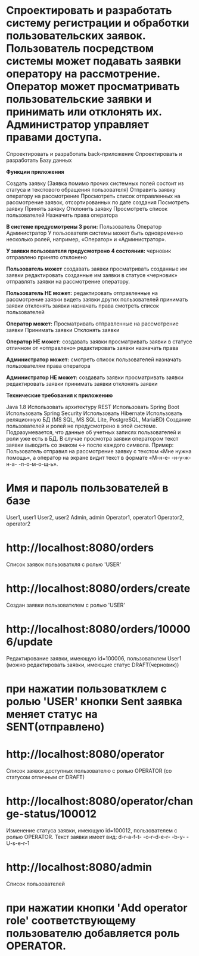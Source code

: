 Спроектировать и разработать систему регистрации и обработки пользовательских заявок. Пользователь посредством системы может подавать заявки оператору на рассмотрение. Оператор может просматривать пользовательские заявки и принимать или отклонять их. Администратор управляет правами доступа.
==
Спроектировать и разработать back-приложение
Спроектировать и разработать Базу данных
 
**Функции приложения**

Создать заявку (Заявка помимо прочих системных полей состоит из статуса и текстового обращения пользователя)
Отправить заявку оператору на рассмотрение
Просмотреть список отправленных на рассмотрение заявок, отсортированных по дате создания
Посмотреть заявку
Принять заявку
Отклонить заявку
Просмотреть список пользователей
Назначить права оператора
 
**В системе предусмотрены 3 роли:**
Пользователь
Оператор
Администратор
У пользователя системы может быть одновременно несколько ролей, например, «Оператор» и «Администратор».

**У заявки пользователя предусмотрено 4 состояния:**
черновик
отправлено
принято
отклонено
 
**Пользователь может**
создавать заявки
просматривать созданные им заявки
редактировать созданные им заявки в статусе «черновик»
отправлять заявки на рассмотрение оператору.

**Пользователь НЕ может:**
редактировать отправленные на рассмотрение заявки
видеть заявки других пользователей
принимать заявки
отклонять заявки
назначать права
смотреть список пользователей
 
**Оператор может:**
Просматривать отправленные на рассмотрение заявки
Принимать заявки
Отклонять заявки

**Оператор НЕ может:**
создавать заявки
просматривать заявки в статусе отличном от «отправлено»
редактировать заявки
назначать права
 
**Администратор может:**
смотреть список пользователей
назначать пользователям права оператора

**Администратор НЕ может:**
создавать заявки
просматривать заявки
редактировать заявки
принимать заявки
отклонять заявки
 
**Технические требования к приложению**

Java 1.8
Использовать архитектуру REST
Использовать Spring Boot
Использовать Spring Security
Использовать Hibernate
Использовать реляционную БД (MS SQL, MS SQL Lite, PostgreSQL, MariaBD)
Создание пользователей и ролей не предусмотрено в этой системе. Подразумевается, что данные об учетных записях пользователей и роли уже есть в БД.
В случае просмотра заявки оператором текст заявки выводить со знаком <-> после каждого символа. Пример: Пользователь отправил на рассмотрение заявку с текстом «Мне нужна помощь», а оператор на экране видит текст в формате «М-н-е- -н-у-ж-н-а- -п-о-м-о-щ-ь».

# Имя и пароль пользователей в базе
User1, user1
User2, user2
Admin, admin
Operator1, operator1
Operator2, operator2

# http://localhost:8080/orders
Список заявок пользоваткля с ролью 'USER'

# http://localhost:8080/orders/create
Создан заявки пользоватклем с ролью 'USER'

# http://localhost:8080/orders/100006/update
Редактирование заявки, имеющую id=100006, пользоватклем User1 (можно редактировать заявки, имеющие статус DRAFT(черновик))

# при нажатии пользоватклем с ролью 'USER' кнопки Sent заявка меняет статус на SENT(отправлено)

# http://localhost:8080/operator
Список заявок доступных пользователю с ролью OPERATOR (со статусом отличным от DRAFT)

# http://localhost:8080/operator/change-status/100012
Изменение статуса заявки, имеющую id=100012, пользователем с ролью OPERATOR. Текст заявки имеет вид:
d-r-a-f-t- -o-r-d-e-r- -b-y- -U-s-e-r-1

# http://localhost:8080/admin
Список пользователей

# при нажатии кнопки 'Add operator role' соответствующему пользователю добавляется роль OPERATOR.

